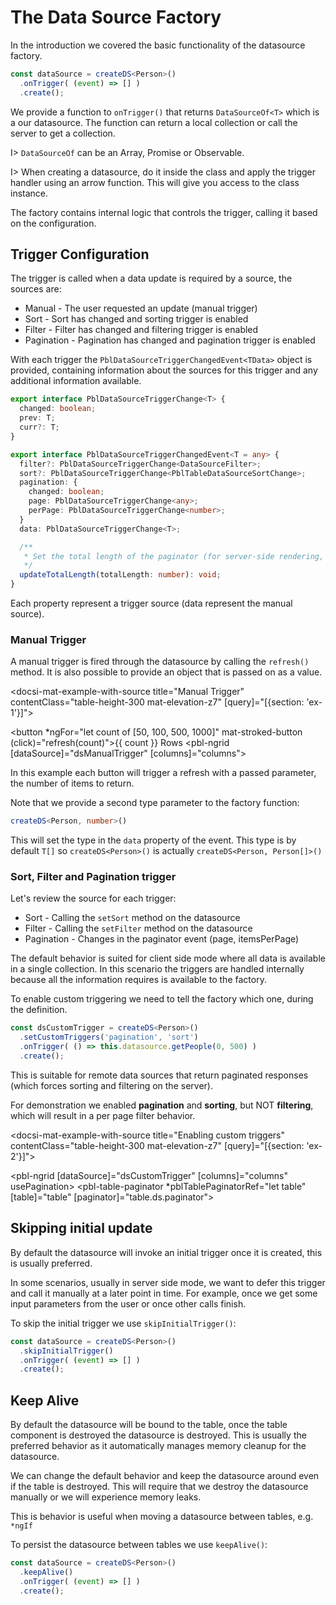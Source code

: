 # The Data Source Factory

<p>In the <a [routerLink]="['../', 'datasource-introduction']">introduction</a> we covered the basic functionality of the datasource factory.</p>

```typescript
const dataSource = createDS<Person>()
  .onTrigger( (event) => [] )
  .create();
```

We provide a function to `onTrigger()` that returns `DataSourceOf<T>` which is a our datasource. The function can
return a local collection or call the server to get a collection.

I> `DataSourceOf` can be an Array, Promise or Observable.

I> When creating a datasource, do it inside the class and apply the trigger handler using an arrow function. This will give you access to the class instance.

The factory contains internal logic that controls the trigger, calling it based on the configuration.

## Trigger Configuration

The trigger is called when a data update is required by a source, the sources are:

- Manual - The user requested an update (manual trigger)
- Sort - Sort has changed and sorting trigger is enabled
- Filter - Filter has changed and filtering trigger is enabled
- Pagination - Pagination has changed and pagination trigger is enabled

With each trigger the `PblDataSourceTriggerChangedEvent<TData>` object is provided, containing information about the sources for this trigger
and any additional information available.

```typescript
export interface PblDataSourceTriggerChange<T> {
  changed: boolean;
  prev: T;
  curr?: T;
}

export interface PblDataSourceTriggerChangedEvent<T = any> {
  filter?: PblDataSourceTriggerChange<DataSourceFilter>;
  sort?: PblDataSourceTriggerChange<PblTableDataSourceSortChange>;
  pagination: {
    changed: boolean;
    page: PblDataSourceTriggerChange<any>;
    perPage: PblDataSourceTriggerChange<number>;
  }
  data: PblDataSourceTriggerChange<T>;

  /**
   * Set the total length of the paginator (for server-side rendering, client-side pagination is automatically set)
   */
  updateTotalLength(totalLength: number): void;
}
```

Each property represent a trigger source (data represent the manual source).

### Manual Trigger

A manual trigger is fired through the datasource by calling the `refresh()` method. It is also possible
to provide an object that is passed on as a value.

<docsi-mat-example-with-source title="Manual Trigger" contentClass="table-height-300 mat-elevation-z7" [query]="[{section: 'ex-1'}]">
  <!--@pebula-example:ex-1-->
  <button *ngFor="let count of [50, 100, 500, 1000]" mat-stroked-button (click)="refresh(count)">{{ count }} Rows</button>
  <pbl-ngrid [dataSource]="dsManualTrigger" [columns]="columns"></pbl-ngrid>
  <!--@pebula-example:ex-1-->
</docsi-mat-example-with-source>

In this example each button will trigger a refresh with a passed parameter, the number of items to return.

Note that we provide a second type parameter to the factory function:

```typescript
createDS<Person, number>()
```

This will set the type in the `data` property of the event. This type is by default `T[]` so `createDS<Person>()` is actually `createDS<Person, Person[]>()`

### Sort, Filter and Pagination trigger

Let's review the source for each trigger:

- Sort - Calling the `setSort` method on the datasource
- Filter - Calling the `setFilter` method on the datasource
- Pagination - Changes in the paginator event (page, itemsPerPage)

The default behavior is suited for client side mode where all data is available in a single collection. In this scenario the triggers are handled
internally because all the information requires is available to the factory.

To enable custom triggering we need to tell the factory which one, during the definition.

```typescript
const dsCustomTrigger = createDS<Person>()
  .setCustomTriggers('pagination', 'sort')
  .onTrigger( () => this.datasource.getPeople(0, 500) )
  .create();
```

This is suitable for remote data sources that return paginated responses (which forces sorting and filtering on the server).

For demonstration we enabled **pagination** and **sorting**, but NOT **filtering**, which will result in a per page filter behavior.

<docsi-mat-example-with-source title="Enabling custom triggers" contentClass="table-height-300 mat-elevation-z7" [query]="[{section: 'ex-2'}]">
  <!--@pebula-example:ex-2-->
  <pbl-ngrid [dataSource]="dsCustomTrigger" [columns]="columns" usePagination>
    <pbl-table-paginator *pblTablePaginatorRef="let table"
                         [table]="table"
                         [paginator]="table.ds.paginator"></pbl-table-paginator>
  </pbl-ngrid>
  <!--@pebula-example:ex-2-->
</docsi-mat-example-with-source>

## Skipping initial update

By default the datasource will invoke an initial trigger once it is created, this is usually preferred.

In some scenarios, usually in server side mode, we want to defer this trigger and call it manually at a later point in time.
For example, once we get some input parameters from the user or once other calls finish.

To skip the initial trigger we use `skipInitialTrigger()`:

```typescript
const dataSource = createDS<Person>()
  .skipInitialTrigger()
  .onTrigger( (event) => [] )
  .create();
```

## Keep Alive

By default the datasource will be bound to the table, once the table component is destroyed the datasource is destroyed.
This is usually the preferred behavior as it automatically manages memory cleanup for the datasource.

We can change the default behavior and keep the datasource around even if the table is destroyed. This will require that
we destroy the datasource manually or we will experience memory leaks.

This is behavior is useful when moving a datasource between tables, e.g. `*ngIf`

To persist the datasource between tables we use `keepAlive()`:

```typescript
const dataSource = createDS<Person>()
  .keepAlive()
  .onTrigger( (event) => [] )
  .create();
```
